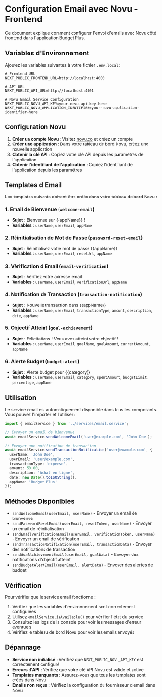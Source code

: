 # Configuration Email avec Novu - Frontend

Ce document explique comment configurer l'envoi d'emails avec Novu côté frontend dans l'application Budget Plus.

## Variables d'Environnement

Ajoutez les variables suivantes à votre fichier `.env.local` :

```env
# Frontend URL
NEXT_PUBLIC_FRONTEND_URL=http://localhost:4000

# API URL
NEXT_PUBLIC_API_URL=http://localhost:4001

# Novu Email Service Configuration
NEXT_PUBLIC_NOVU_API_KEY=your-novu-api-key-here
NEXT_PUBLIC_NOVU_APPLICATION_IDENTIFIER=your-novu-application-identifier-here
```

## Configuration Novu

1. **Créer un compte Novu** : Visitez [novu.co](https://novu.co) et créez un compte
2. **Créer une application** : Dans votre tableau de bord Novu, créez une nouvelle application
3. **Obtenir la clé API** : Copiez votre clé API depuis les paramètres de l'application
4. **Obtenir l'identifiant de l'application** : Copiez l'identifiant de l'application depuis les paramètres

## Templates d'Email

Les templates suivants doivent être créés dans votre tableau de bord Novu :

### 1. Email de Bienvenue (`welcome-email`)
- **Sujet** : Bienvenue sur {{appName}} !
- **Variables** : `userName`, `userEmail`, `appName`

### 2. Réinitialisation de Mot de Passe (`password-reset-email`)
- **Sujet** : Réinitialisez votre mot de passe {{appName}}
- **Variables** : `userName`, `userEmail`, `resetUrl`, `appName`

### 3. Vérification d'Email (`email-verification`)
- **Sujet** : Vérifiez votre adresse email
- **Variables** : `userName`, `userEmail`, `verificationUrl`, `appName`

### 4. Notification de Transaction (`transaction-notification`)
- **Sujet** : Nouvelle transaction dans {{appName}}
- **Variables** : `userName`, `userEmail`, `transactionType`, `amount`, `description`, `date`, `appName`

### 5. Objectif Atteint (`goal-achievement`)
- **Sujet** : Félicitations ! Vous avez atteint votre objectif !
- **Variables** : `userName`, `userEmail`, `goalName`, `goalAmount`, `currentAmount`, `appName`

### 6. Alerte Budget (`budget-alert`)
- **Sujet** : Alerte budget pour {{category}}
- **Variables** : `userName`, `userEmail`, `category`, `spentAmount`, `budgetLimit`, `percentage`, `appName`

## Utilisation

Le service email est automatiquement disponible dans tous les composants. Vous pouvez l'importer et l'utiliser :

```typescript
import { emailService } from '../services/email.service';

// Envoyer un email de bienvenue
await emailService.sendWelcomeEmail('user@example.com', 'John Doe');

// Envoyer une notification de transaction
await emailService.sendTransactionNotification('user@example.com', {
  userName: 'John Doe',
  userEmail: 'user@example.com',
  transactionType: 'expense',
  amount: 50.00,
  description: 'Achat en ligne',
  date: new Date().toISOString(),
  appName: 'Budget Plus'
});
```

## Méthodes Disponibles

- `sendWelcomeEmail(userEmail, userName)` - Envoyer un email de bienvenue
- `sendPasswordResetEmail(userEmail, resetToken, userName)` - Envoyer un email de réinitialisation
- `sendEmailVerificationEmail(userEmail, verificationToken, userName)` - Envoyer un email de vérification
- `sendTransactionNotification(userEmail, transactionData)` - Envoyer des notifications de transaction
- `sendGoalAchievementEmail(userEmail, goalData)` - Envoyer des notifications d'objectif atteint
- `sendBudgetAlertEmail(userEmail, alertData)` - Envoyer des alertes de budget

## Vérification

Pour vérifier que le service email fonctionne :

1. Vérifiez que les variables d'environnement sont correctement configurées
2. Utilisez `emailService.isAvailable()` pour vérifier l'état du service
3. Consultez les logs de la console pour voir les messages d'erreur éventuels
4. Vérifiez le tableau de bord Novu pour voir les emails envoyés

## Dépannage

- **Service non initialisé** : Vérifiez que `NEXT_PUBLIC_NOVU_API_KEY` est correctement configuré
- **Erreurs d'API** : Vérifiez que votre clé API Novu est valide et active
- **Templates manquants** : Assurez-vous que tous les templates sont créés dans Novu
- **Emails non reçus** : Vérifiez la configuration du fournisseur d'email dans Novu
